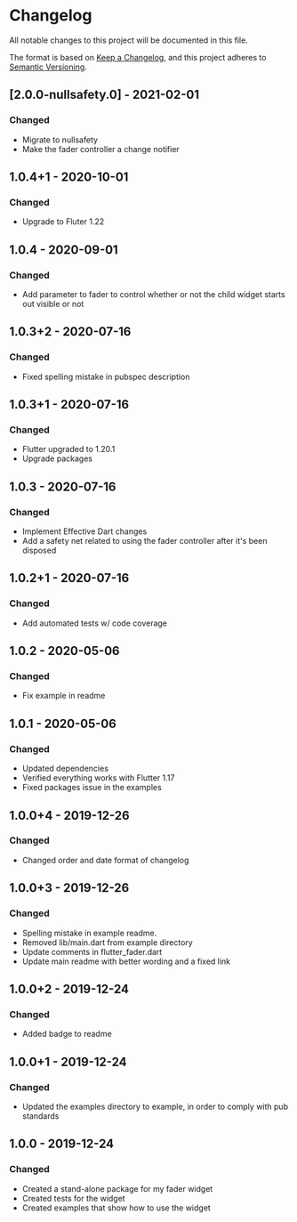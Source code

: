 # Changelog
All notable changes to this project will be documented in this file.

The format is based on [Keep a Changelog](https://keepachangelog.com/en/1.0.0/),
and this project adheres to [Semantic Versioning](https://semver.org/spec/v2.0.0.html).

## [2.0.0-nullsafety.0] - 2021-02-01
### Changed
- Migrate to nullsafety
- Make the fader controller a change notifier

## 1.0.4+1 - 2020-10-01
### Changed
- Upgrade to Fluter 1.22

## 1.0.4 - 2020-09-01
### Changed
- Add parameter to fader to control whether or not the child widget starts out visible or not

## 1.0.3+2 - 2020-07-16
### Changed
- Fixed spelling mistake in pubspec description 

## 1.0.3+1 - 2020-07-16
### Changed
- Flutter upgraded to 1.20.1
- Upgrade packages

## 1.0.3 - 2020-07-16
### Changed
- Implement Effective Dart changes
- Add a safety net related to using the fader controller after it's been disposed

## 1.0.2+1 - 2020-07-16
### Changed
- Add automated tests w/ code coverage

## 1.0.2 - 2020-05-06
### Changed
- Fix example in readme

## 1.0.1 - 2020-05-06
### Changed
- Updated dependencies
- Verified everything works with Flutter 1.17
- Fixed packages issue in the examples

## 1.0.0+4 - 2019-12-26
### Changed
- Changed order and date format of changelog

## 1.0.0+3 - 2019-12-26
### Changed
- Spelling mistake in example readme.
- Removed lib/main.dart from example directory
- Update comments in flutter\_fader.dart
- Update main readme with better wording and a fixed link

## 1.0.0+2 - 2019-12-24
### Changed
- Added badge to readme

## 1.0.0+1 - 2019-12-24
### Changed
- Updated the examples directory to example, in order to comply with pub standards

## 1.0.0 - 2019-12-24
### Changed
- Created a stand-alone package for my fader widget
- Created tests for the widget
- Created examples that show how to use the widget
